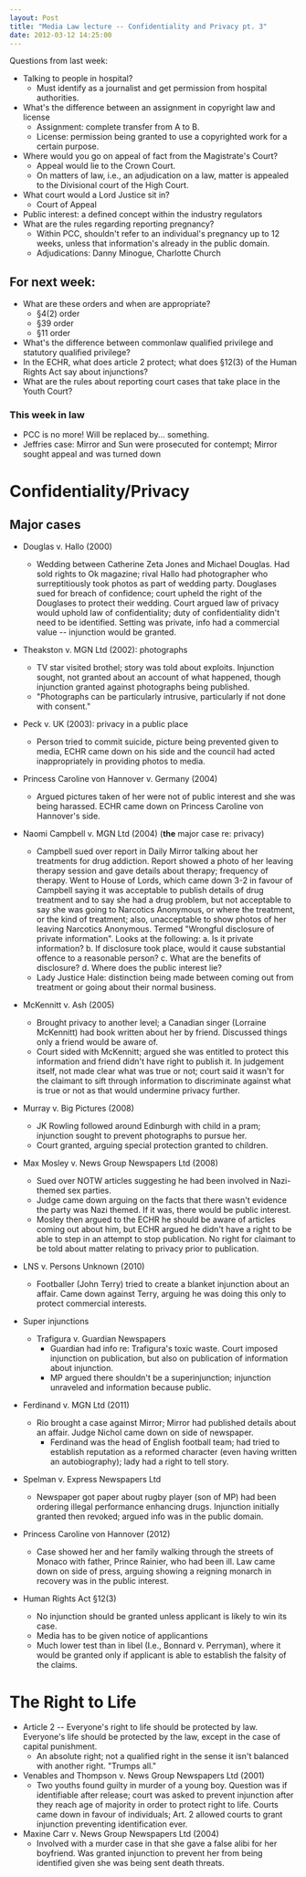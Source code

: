 ```yaml
---
layout: Post
title: "Media Law lecture -- Confidentiality and Privacy pt. 3"
date: 2012-03-12 14:25:00
---
```


Questions from last week:
+ Talking to people in hospital?
    + Must identify as a journalist and get permission from hospital authorities.
+ What's the difference between an assignment in copyright law and license
    + Assignment: complete transfer from A to B.
    + License: permission being granted to use a copyrighted work for a certain purpose.
+ Where would you go on appeal of fact from the Magistrate's Court?
    + Appeal would lie to the Crown Court.
    + On matters of law, i.e., an adjudication on a law, matter is appealed to the Divisional court of the High Court.
+ What court would a Lord Justice sit in?
    + Court of Appeal
+ Public interest: a defined concept within the industry regulators
+ What are the rules regarding reporting pregnancy?
    + Within PCC, shouldn't refer to an individual's pregnancy up to 12 weeks, unless that information's already in the public domain.
    + Adjudications: Danny Minogue, Charlotte Church 

## For next week:
+ What are these orders and when are appropriate?
    + §4(2) order
    + §39 order
    + §11 order
+ What's the difference between commonlaw qualified privilege and statutory qualified privilege?
+ In the ECHR, what does article 2 protect; what does §12(3) of the Human Rights Act say about injunctions?
+ What are the rules about reporting court cases that take place in the Youth Court?

### This week in law
+ PCC is no more! Will be replaced by... something.
+ Jeffries case: Mirror and Sun were prosecuted for contempt; Mirror sought appeal and was turned down

# Confidentiality/Privacy
## Major cases
+ Douglas v. Hallo (2000)
    + Wedding between Catherine Zeta Jones and Michael Douglas. Had sold rights to Ok magazine; rival Hallo had photographer who surreptitiously took photos as part of wedding party. Douglases sued for breach of confidence; court upheld the right of the Douglases to protect their wedding. Court argued law of privacy would uphold law of confidentiality; duty of confidentiality didn't need to be identified. Setting was private, info had a commercial value -- injunction would be granted.
+ Theakston v. MGN Ltd (2002): photographs
    + TV star visited brothel; story was told about exploits. Injunction sought, not granted about an account of what happened, though injunction granted against photographs being published.
    + "Photographs can be particularly intrusive, particularly if not done with consent."
+ Peck v. UK (2003): privacy in a public place
    + Person tried to commit suicide, picture being prevented given to media, ECHR came down on his side and the council had acted inappropriately in providing photos to media.
+ Princess Caroline von Hannover v. Germany (2004)
    + Argued pictures taken of her were not of public interest and she was being harassed. ECHR came down on Princess Caroline von Hannover's side.
+ Naomi Campbell v. MGN Ltd (2004) (**the** major case re: privacy)
    + Campbell sued over report in Daily Mirror talking about her treatments for drug addiction. Report showed a photo of her leaving therapy session and gave details about therapy; frequency of therapy. Went to House of Lords, which came down 3-2 in favour of Campbell saying it was acceptable to publish details of drug treatment and to say she had a drug problem, but not acceptable to say she was going to Narcotics Anonymous, or where the treatment, or the kind of treatment; also, unacceptable to show photos of her leaving Narcotics Anonymous. Termed "Wrongful disclosure of private information". Looks at the following: 
        a. Is it private information? 
        b. If disclosure took place, would it cause substantial offence to a reasonable person? 
        c. What are the benefits of disclosure?
        d. Where does the public interest lie?
    + Lady Justice Hale: distinction being made between coming out from treatment or going about their normal business.
+ McKennitt v. Ash (2005)
    + Brought privacy to another level; a Canadian singer (Lorraine McKennitt) had book written about her by friend. Discussed things only a friend would be aware of. 
    + Court sided with McKennitt; argued she was entitled to protect this information and friend didn't have right to publish it. In judgement itself, not made clear what was true or not; court said it wasn't for the claimant to sift through information to discriminate against what is true or not as that would undermine privacy further.
+ Murray v. Big Pictures (2008)
    + JK Rowling followed around Edinburgh with child in a pram; injunction sought to prevent photographs to pursue her.
    + Court granted, arguing special protection granted to children.
+ Max Mosley v. News Group Newspapers Ltd (2008)
    + Sued over NOTW articles suggesting he had been involved in Nazi-themed sex parties.
    + Judge came down arguing on the facts that there wasn't evidence the party was Nazi themed. If it was, there would be public interest.
    + Mosley then argued to the ECHR he should be aware of articles coming out about him, but ECHR argued he didn't have a right to be able to step in an attempt to stop publication. No right for claimant to be told about matter relating to privacy prior to publication.
+ LNS v. Persons Unknown (2010)
   + Footballer (John Terry) tried to create a blanket injunction about an affair. Came down against Terry, arguing he was doing this only to protect commercial interests.
+ Super injunctions
    + Trafigura v. Guardian Newspapers
        + Guardian had info re: Trafigura's toxic waste. Court imposed injunction on publication, but also on publication of information about injunction.
        + MP argued there shouldn't be a superinjunction; injunction unraveled and information because public.
+ Ferdinand v. MGN Ltd (2011)
    + Rio brought a case against Mirror; Mirror had published details about an affair. Judge Nichol came down on side of newspaper.
        + Ferdinand was the head of English football team; had tried to establish reputation as a reformed character (even having written an autobiography); lady had a right to tell story.
+ Spelman v. Express Newspapers Ltd
    + Newspaper got paper about rugby player (son of MP) had been ordering illegal performance enhancing drugs. Injunction initially granted then revoked; argued info was in the public domain.
+ Princess Caroline von Hannover (2012)
    + Case showed her and her family walking through the streets of Monaco with father, Prince Rainier, who had been ill. Law came down on side of press, arguing showing a reigning monarch in recovery was in the public interest.

+ Human Rights Act §12(3)
    + No injunction should be granted unless applicant is likely to win its case.
    + Media has to be given notice of applicantions
    + Much lower test than in libel (I.e., Bonnard v. Perryman), where it would be granted only if applicant is able to establish the falsity of the claims.

# The Right to Life
+ Article 2 -- Everyone's right to life should be protected by law. Everyone's life should be protected by the law, except in the case of capital punishment.
    + An absolute right; not a qualified right in the sense it isn't balanced with another right. "Trumps all."
+ Venables and Thompson v. News Group Newspapers Ltd (2001)
    + Two youths found guilty in murder of a young boy. Question was if identifiable after release; court was asked to prevent injunction after they reach age of majority in order to protect right to life. Courts came down in favour of individuals; Art. 2 allowed courts to grant injunction preventing identification ever. 
+ Maxine Carr v. News Group Newspapers Ltd (2004)
    + Involved with a murder case in that she gave a false alibi for her boyfriend. Was granted injunction to prevent her from being identified given she was being sent death threats.